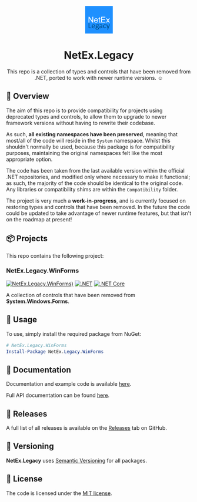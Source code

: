 ﻿<div align="center">

<img src="res/images/icon.png" alt="NetEx.WinForms.ProgressDialog" width="75" />

# NetEx.Legacy

This repo is a collection of types and controls that have been removed from .NET, ported to work with newer runtime versions. :relaxed:

</div>

## 💬 Overview

The aim of this repo is to provide compatibility for projects using deprecated types and controls, to allow them to upgrade to newer framework versions without having to rewrite their codebase.

As such, **all existing namespaces have been preserved**, meaning that most/all of the code will reside in the `System` namespace. Whilst this shouldn't normally be used, because this package is for compatibility purposes, maintaining the original namespaces felt like the most appropriate option.

The code has been taken from the last available version within the official .NET repositories, and modified only where necessary to make it functional; as such, the majority of the code should be identical to the original code. Any libraries or compatibility shims are within the `Compatibility` folder.

The project is very much a **work-in-progress**, and is currently focused on restoring types and controls that have been removed. In the future the code could be updated to take advantage of newer runtime features, but that isn't on the roadmap at present!

## 📦 Projects

This repo contains the following project:

### NetEx.Legacy.WinForms
[![NetEx.Legacy.WinForms)](https://img.shields.io/nuget/v/NetEx.Legacy.WinForms.svg)](https://www.nuget.org/packages/NetEx.Legacy.WinForms/) [![.NET](https://img.shields.io/badge/.net%20-5.0+-8A2BE2)](https://dotnet.microsoft.com/download) [![.NET Core](https://img.shields.io/badge/.net%20core-3.1-8A2BE2)](https://dotnet.microsoft.com/en-us/download/dotnet-framework)

A collection of controls that have been removed from **System.Windows.Forms**.

## 🙌 Usage

To use, simply install the required package from NuGet:

```powershell
# NetEx.Legacy.WinForms
Install-Package NetEx.Legacy.WinForms
```

## 📖 Documentation

Documentation and example code is available [here](https://peckmore.github.io/NetEx.Legacy/overview/overview.html).

Full API documentation can be found [here](https://peckmore.github.io/NetEx.Legacy/api/NetEx.Legacy.WinForms.html).

## 🚀 Releases

A full list of all releases is available on the [Releases](https://github.com/Peckmore/NetEx.Legacy/releases) tab on GitHub.

## 🔢 Versioning

**NetEx.Legacy** uses [Semantic Versioning](https://semver.org) for all packages.

## 📄 License

The code is licensed under the [MIT license](https://github.com/Peckmore/NetEx.Legacy?tab=readme-ov-file#MIT-1-ov-file).
